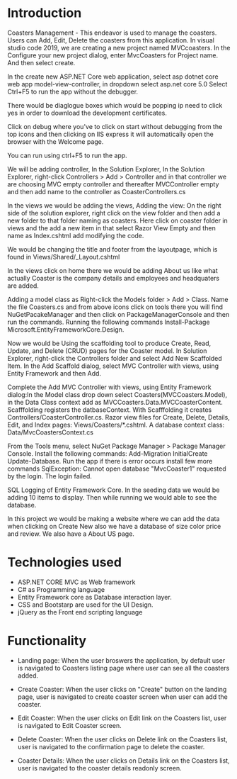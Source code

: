 # Introduction

Coasters Management - This endeavor is used to manage the coasters. Users can Add, Edit, Delete the coasters from this application.
In visual studio code 2019, we are creating a new project named MVCcoasters. 
In the Configure your new project dialog, enter MvcCoasters for Project name. And then select create. 

In the create new ASP.NET Core web application, select asp dotnet core web app model-view-controller, in dropdown select asp.net core 5.0 
Select Ctrl+F5 to run the app without the debugger.

There would be diaglogue boxes which would be popping ip need to click yes in order to download the development certificates.

Click on debug where you've to click on start without debugging from the top icons and then clicking on IIS express it will automatically open the browser with the Welcome page. 

You can run using ctrl+F5 to run the app.

We will be adding controller, In the Solution Explorer, In the Solution Explorer, right-click Controllers > Add > Controller and in that controller we are choosing MVC empty controller and thereafter MVCController empty and then add name to the controller as CoasterControllers.cs 

In the views we would be adding the views, Adding the view: On the right side of the solution explorer, right click on the view folder and then add a new folder to that folder naming as coasters. Here click on coaster folder in views and the add a new item in that select Razor View Empty and then name as Index.cshtml add modifying the code. 

We would be changing the title and footer from the layoutpage, which is found in Views/Shared/_Layout.cshtml

In the views click on home there we would be adding About us like what actually Coaster is the company details and employees and headquaters are added. 

Adding a model class as Right-click the Models folder > Add > Class. Name the file Coasters.cs and from above icons click on tools there you will find NuGetPacakeManager and then click on PackageManagerConsole and then run the commands. Running the following commands Install-Package Microsoft.EntityFrameworkCore.Design.

Now we would be Using the scaffolding tool to produce Create, Read, Update, and Delete (CRUD) pages for the Coaster model.
In Solution Explorer, right-click the Controllers folder and select Add New Scaffolded Item. In the Add Scaffold dialog, select MVC Controller with views, using Entity Framework and then Add.

Complete the Add MVC Controller with views, using Entity Framework dialog:In the Model class drop down select Coasters(MVCCoasters.Model), in the Data Class context add as MVCCoasters.Data.MVCCoasterContent. Scafffolding registers the datbaseContext. With Scafffolding it creates Controllers/CoasterController.cs. Razor view files for Create, Delete, Details, Edit, and Index pages: Views/Coasters/*.cshtml. A database context class: Data/MvcCoastersContext.cs

From the Tools menu, select NuGet Package Manager > Package Manager Console. Install the following commands: Add-Migration InitialCreate
Update-Database. Run the app if there is error occurs install few more commands SqlException: Cannot open database "MvcCoaster1" requested by the login. The login failed.

SQL Logging of Entity Framework Core. In the seeding data we would be adding 10 items to display. Then while running we would able to see the database. 

In this project we would be making a website where we can add the data when clicking on Create New also we have a database of size color price and review. We also have a About US page. 

# Technologies used

- ASP.NET CORE MVC as Web framework
- C# as Programming language
- Entity Framework core as Database interaction layer.
- CSS and Bootstarp are used for the UI Design.
- jQuery as the Front end scripting language

# Functionality

- Landing page: When the user broswers the application, by default user is navigated to Coasters listing page where user can see all the coasters added.

- Create Coaster: When the user clicks on "Create" button on the landing page, user is navigated to create coaster screen when user can add the coaster.

- Edit Coaster: When the user clicks on Edit link on the Coasters list, user is navigated to Edit Coaster screen.

- Delete Coaster: When the user clicks on Delete link on the Coasters list, user is navigated to the confirmation page to delete the coaster.

- Coaster Details: When the user clicks on Details link on the Coasters list, user is navigated to the coaster details readonly screen.
 
